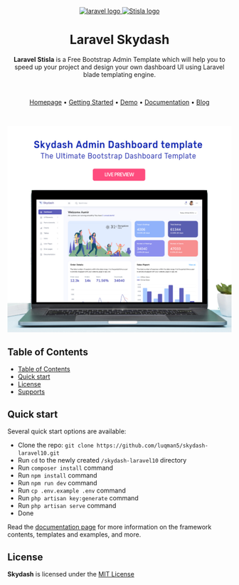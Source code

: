 <p align="center">
  <a href="https://laravel.com/">
    <img src="https://laravel.com/img/logomark.min.svg" alt="laravel logo" width="75" height="75">
  </a>
  <a href="https://demo.bootstrapdash.com/skydash-free/template/">
    <img src="https://demo.bootstrapdash.com/skydash-free/template/images/logo.svg" alt="Stisla logo" width="100%" height="175">
  </a>
</p>

<h1 align="center">Laravel Skydash</h1>

<span align="center">

**Laravel Stisla** is a Free Bootstrap Admin Template which will help you to speed up your project and design your own dashboard UI using Laravel blade templating engine.

</span>

<br>

<p align="center">
  <a href="https://bootstrapdash.com/demo/skydash-free/template/">Homepage</a>
  •
  <a href="https://github.com/luqman5/skydash-laravel10.git">Getting Started</a>
  •
  <a href="https://bootstrapdash.com/demo/skydash-free/template/" target="_new">Demo</a>
  •
  <a href="https://demo.bootstrapdash.com/skydash-free/template/pages/documentation/documentation.html">Documentation</a>
  •
  <a href="https://demo.bootstrapdash.com/skydash/docs/documentation.html#doc-intro">Blog</a>
</p>

<br>

[![N|Solid](preview.jpg)](https://bootstrapdash.com/demo/skydash-free/template/)

## Table of Contents

- [Table of Contents](#table-of-contents)
- [Quick start](#quick-start)
- [License](#license)
- [Supports](#supports)

## Quick start

Several quick start options are available:

-   Clone the repo: `git clone https://github.com/luqman5/skydash-laravel10.git`
-   Run `cd` to the newly created `/skydash-laravel10` directory
-   Run `composer install` command
-   Run `npm install` command
-   Run `npm run dev` command
-   Run `cp .env.example .env` command
-   Run `php artisan key:generate` command
-   Run `php artisan serve` command
-   Done

Read the [documentation page](https://demo.bootstrapdash.com/skydash-free/template/pages/documentation/documentation.html) for more information on the framework contents, templates and examples, and more.

## License

**Skydash** is licensed under the [MIT License](LICENSE)

